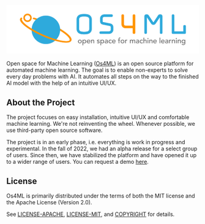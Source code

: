 ![Os4ml logo]

Open space for Machine Learning ([Os4ML]) is an open source platform for 
automated machine learning. The goal is to enable non-experts to solve 
every day problems with AI. It automates all steps on the way to the 
finished AI model with the help of an intuitive UI/UX.

## About the Project
The project focuses on easy installation, intuitive UI/UX and comfortable 
machine learning. We're not reinventing the wheel. Whenever possible, we 
use third-party open source software.

The project is in an early phase, i.e. everything is work in progress and 
experimental. In the fall of 2022, we had an alpha release for a select 
group of users. Since then, we have stabilized the platform and have
opened it up to a wider range of users. You can request a demo [here][Os4ml demo].

## License
Os4ML is primarily distributed under the terms of both the MIT license
and the Apache License (Version 2.0).

See [LICENSE-APACHE], [LICENSE-MIT], and [COPYRIGHT] for details.

[Kubernetes]: https://kubernetes.io/
[Kubeflow]: https://www.kubeflow.org/
[Os4ML]: https://github.com/WOGRA-AG/Os4ML

[LICENSE-APACHE]: https://github.com/WOGRA-AG/Os4ML/blob/main/LICENSE-APACHE
[LICENSE-MIT]: https://github.com/WOGRA-AG/Os4ML/blob/main/LICENSE-MIT
[COPYRIGHT]: https://github.com/WOGRA-AG/Os4ML/blob/main/COPYRIGHT

[Os4ml logo]: assets/logos/Os4ML_Logo_Large.png
[Os4ml demo]: https://www.os4ml.com
